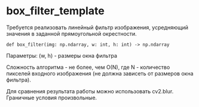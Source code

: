 # box_filter_template

Требуется реализовать линейный фильтр изображения, усредняющий значения в заданной прямоугольной окрестности.

```
def box_filter(img: np.ndarray, w: int, h: int) -> np.ndarray
```

Параметры:
(w, h) - размеры окна фильтра

Сложность алгоритма - не более, чем O(N), где N - количество пикселей входного изображения (не должна зависеть от размеров окна фильтра).

Для сравнения результата работы можно использовать cv2.blur. Граничные условия произвольные.
